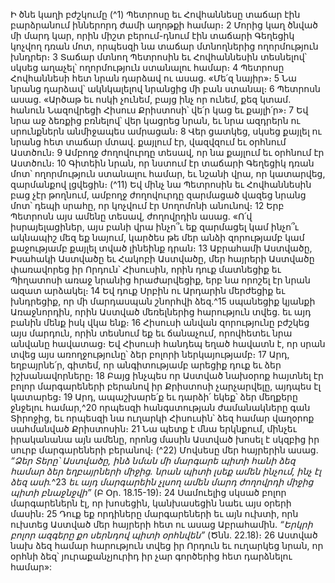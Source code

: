
Ի ծնե կաղի բժշկումը
(^1) Պետրոսը եւ Հովհաննեսը տաճար էին բարձրանում իններորդ ժամի աղոթքի համար։ 2 Մորից կաղ ծնված մի մարդ
կար, որին միշտ բերում-դնում էին տաճարի Գեղեցիկ կոչվող դռան մոտ, որպեսզի նա տաճար մտնողներից
ողորմություն խնդրեր։ 3 Տաճար մտնող Պետրոսին եւ Հովհաննեսին տեսնելով՝ սկսեց աղաչել՝ ողորմություն ստանալու
համար։ 4 Պետրոսը Հովհաննեսի հետ նրան դարձավ ու ասաց. «Մե՛զ նայիր»։ 5 Նա նրանց դարձավ՝ ակնկալելով
նրանցից մի բան ստանալ։ 6 Պետրոսն ասաց. «Արծաթ եւ ոսկի չունեմ, բայց ինչ որ ունեմ, քեզ կտամ. հանուն Նազովրեցի
Հիսուս Քրիստոսի՝ վե՛ր կաց եւ քայլի՛ր»։ 7 Եվ նրա աջ ձեռքից բռնելով՝ վեր կացրեց նրան, եւ նրա ազդրերն ու սրունքներն
անմիջապես ամրացան։ 8 Վեր ցատկեց, սկսեց քայլել ու նրանց հետ տաճար մտավ. քայլում էր, վազվզում եւ օրհնում
Աստծուն։ 9 Ամբողջ ժողովուրդը տեսավ, որ նա քայլում եւ օրհնում էր Աստծուն։ 10 Գիտեին նրան, որ նստում էր տաճարի
Գեղեցիկ դռան մոտ՝ ողորմություն ստանալու համար, եւ նշանի վրա, որ կատարվեց, զարմանքով լցվեցին։
(^11) Եվ մինչ նա Պետրոսին եւ Հովհաննեսին բաց չէր թողնում, ամբողջ ժողովուրդը զարմացած վազեց նրանց մոտ՝
դեպի սրահը, որ կոչվում էր Սողոմոնի անունով։ 12 Երբ Պետրոսն այս ամենը տեսավ, ժողովրդին ասաց. «Ո՛վ
իսրայելացիներ, այս բանի վրա ինչո՞ւ եք զարմացել կամ ինչո՞ւ ակնապիշ մեզ եք նայում, կարծես թե մեր անձի
զորությամբ կամ քաջությամբ քայլել տված լինեինք դրան։ 13 Աբրահամի Աստվածը, Իսահակի Աստվածը եւ Հակոբի
Աստվածը, մեր հայրերի Աստվածը փառավորեց իր Որդուն՝ Հիսուսին, որին դուք մատնեցիք եւ Պիղատոսի առաջ
նրանից հրաժարվեցիք, երբ նա որոշել էր նրան ազատ արձակել։ 14 Եվ դուք Սրբին ու Արդարին մերժեցիք եւ խնդրեցիք,
որ մի մարդասպան շնորհվի ձեզ.^15 սպանեցիք կյանքի Առաջնորդին, որին Աստված մեռելներից հարություն տվեց. եւ այդ
բանին մենք իսկ վկա ենք։ 16 Հիսուսի անվան զորությունը բժշկեց այս մարդուն, որին տեսնում եք եւ ճանաչում, որովհետեւ
նրա անվանը հավատաց։ Եվ Հիսուսի հանդեպ եղած հավատն է, որ սրան տվեց այս առողջությունը՝ ձեր բոլորի
ներկայությամբ։ 17 Արդ, եղբայրնե՛ր, գիտեմ, որ անգիտությամբ արեցիք դուք եւ ձեր իշխանավորները։ 18 Բայց ինչպես որ
Աստված նախօրոք հայտնել էր բոլոր մարգարեների բերանով իր Քրիստոսի չարչարվելը, այդպես էլ կատարեց։ 19 Արդ,
ապաշխարե՛ք եւ դարձի՛ եկեք՝ ձեր մեղքերը ջնջելու համար,^20 որպեսզի հանգստության ժամանակները գան Տիրոջից, եւ
որպեսզի նա ուղարկի Հիսուսին՝ ձեզ համար վաղօրոք սահմանված Քրիստոսին։ 21 Նա պետք է մնա երկնքում, մինչեւ
իրականանա այն ամենը, որոնց մասին Աստված խոսել է սկզբից իր սուրբ մարգարեների բերանով։
(^22) Մովսեսը մեր հայրերին ասաց. _“Ձեր Տերը՝ Աստվածը, ինձ նման մի մարգարե պիտի հանի ձեզ համար ձեր եղբայրների
միջից. նրան պիտի լսեք ամեն ինչում, ինչ էլ ձեզ ասի._^23 _եւ այդ մարգարեին չլսող ամեն մարդ ժողովրդի միջից պիտի բնաջնջվի”_
(Բ Օր. 18.15-19)։ 24 Սամուելից սկսած բոլոր մարգարեներն էլ, որ խոսեցին, կանխասեցին նաեւ այս օրերի մասին։ 25 Դուք
եք որդիները մարգարեների եւ այն ուխտի, որն ուխտեց Աստված մեր հայրերի հետ ու ասաց Աբրահամին. _“Երկրի բոլոր
ազգերը քո սերնդով պիտի օրհնվեն”_ (Ծնն. 22.18)։ 26 Աստված նախ ձեզ համար հարություն տվեց իր Որդուն եւ ուղարկեց
նրան, որ օրհնի ձեզ՝ յուրաքանչյուրիդ իր չար գործերից հետ դարձնելու համար»:

